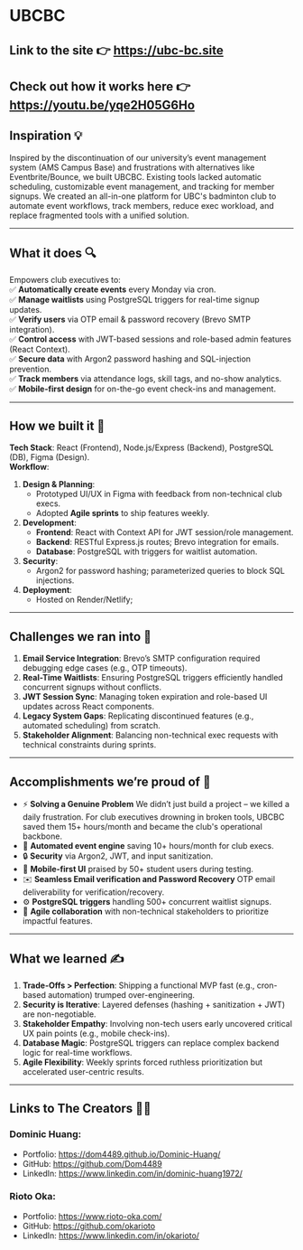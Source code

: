 # UBCBC
## Link to the site 👉 https://ubc-bc.site
## Check out how it works here 👉 https://youtu.be/yqe2H05G6Ho 

## Inspiration 💡  
Inspired by the discontinuation of our university’s event management system (AMS Campus Base) and frustrations with alternatives like Eventbrite/Bounce, we built UBCBC. Existing tools lacked automatic scheduling, customizable event management, and tracking for member signups. We created an all-in-one platform for UBC's badminton club to automate event workflows, track members, reduce exec workload, and replace fragmented tools with a unified solution.  

---

## What it does 🔍  
Empowers club executives to:  
✅ **Automatically create events** every Monday via cron.  
✅ **Manage waitlists** using PostgreSQL triggers for real-time signup updates.  
✅ **Verify users** via OTP email & password recovery (Brevo SMTP integration).  
✅ **Control access** with JWT-based sessions and role-based admin features (React Context).  
✅ **Secure data** with Argon2 password hashing and SQL-injection prevention.  
✅ **Track members** via attendance logs, skill tags, and no-show analytics.  
✅ **Mobile-first design** for on-the-go event check-ins and management.  

---

## How we built it 🦾  
**Tech Stack**: React (Frontend), Node.js/Express (Backend), PostgreSQL (DB), Figma (Design).  
**Workflow**:  
1. **Design & Planning**:  
   - Prototyped UI/UX in Figma with feedback from non-technical club execs.  
   - Adopted **Agile sprints** to ship features weekly.  
2. **Development**:  
   - **Frontend**: React with Context API for JWT session/role management.  
   - **Backend**: RESTful Express.js routes; Brevo integration for emails.  
   - **Database**: PostgreSQL with triggers for waitlist automation.  
3. **Security**:  
   - Argon2 for password hashing; parameterized queries to block SQL injections.  
4. **Deployment**:  
   - Hosted on Render/Netlify;  

---

## Challenges we ran into 🧠  
1. **Email Service Integration**: Brevo’s SMTP configuration required debugging edge cases (e.g., OTP timeouts).  
2. **Real-Time Waitlists**: Ensuring PostgreSQL triggers efficiently handled concurrent signups without conflicts.  
3. **JWT Session Sync**: Managing token expiration and role-based UI updates across React components.  
4. **Legacy System Gaps**: Replicating discontinued features (e.g., automated scheduling) from scratch.  
5. **Stakeholder Alignment**: Balancing non-technical exec requests with technical constraints during sprints.  

---

## Accomplishments we’re proud of 🌟 
- ⚡️ **Solving a Genuine Problem** We didn’t just build a project – we killed a daily frustration. For club executives drowning in broken tools, UBCBC saved them 15+ hours/month and became the club's operational backbone.
- 🚀 **Automated event engine** saving 10+ hours/month for club execs.  
- 🔒 **Security** via Argon2, JWT, and input sanitization.  
- 📱 **Mobile-first UI** praised by 50+ student users during testing.  
- ✉️ **Seamless Email verification and Password Recovery** OTP email deliverability for verification/recovery.  
- ⚙️ **PostgreSQL triggers** handling 500+ concurrent waitlist signups.  
- 🤝 **Agile collaboration** with non-technical stakeholders to prioritize impactful features.  

---

## What we learned ✍️  
1. **Trade-Offs > Perfection**: Shipping a functional MVP fast (e.g., cron-based automation) trumped over-engineering.  
2. **Security is Iterative**: Layered defenses (hashing + sanitization + JWT) are non-negotiable.  
3. **Stakeholder Empathy**: Involving non-tech users early uncovered critical UX pain points (e.g., mobile check-ins).  
4. **Database Magic**: PostgreSQL triggers can replace complex backend logic for real-time workflows.  
5. **Agile Flexibility**: Weekly sprints forced ruthless prioritization but accelerated user-centric results.  

---  
## Links to The Creators 👨‍💻
### Dominic Huang:
- Portfolio: https://dom4489.github.io/Dominic-Huang/
- GitHub: https://github.com/Dom4489
- LinkedIn: https://www.linkedin.com/in/dominic-huang1972/
### Rioto Oka:
- Portfolio: https://www.rioto-oka.com/
- GitHub: https://github.com/okarioto
- LinkedIn: https://www.linkedin.com/in/okarioto/
